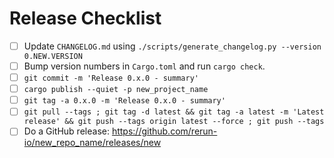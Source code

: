 # Release Checklist

* [ ] Update `CHANGELOG.md` using `./scripts/generate_changelog.py --version 0.NEW.VERSION`
* [ ] Bump version numbers in `Cargo.toml` and run `cargo check`.
* [ ] `git commit -m 'Release 0.x.0 - summary'`
* [ ] `cargo publish --quiet -p new_project_name`
* [ ] `git tag -a 0.x.0 -m 'Release 0.x.0 - summary'`
* [ ] `git pull --tags ; git tag -d latest && git tag -a latest -m 'Latest release' && git push --tags origin latest --force ; git push --tags`
* [ ] Do a GitHub release: https://github.com/rerun-io/new_repo_name/releases/new

